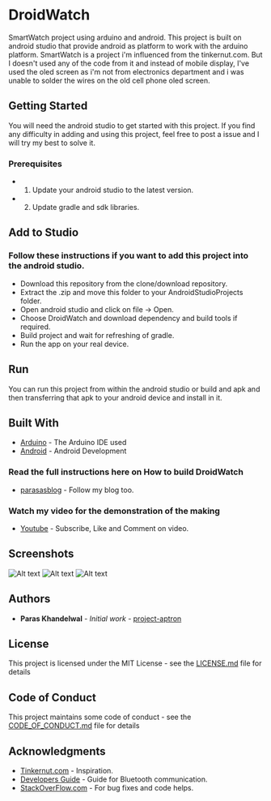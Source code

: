 # DroidWatch
SmartWatch project using arduino and android. This project is built on android studio that provide android as platform to work
with the arduino platform. SmartWatch is a project i'm influenced from the tinkernut.com. But I doesn't used any of the code from it and instead of mobile display, I've used the oled screen as i'm not from electronics department and i was unable to solder the wires on the old cell phone oled screen.

## Getting Started
You will need the android studio to get started with this project. If you find any difficulty in adding and using this project,
feel free to post a issue and I will try my best to solve it.

### Prerequisites

* 1. Update your android studio to the latest version.
* 2. Update gradle and sdk libraries.

## Add to Studio

### Follow these instructions if you want to add this project into the android studio.

*  Download this repository from the clone/download repository.
*  Extract the .zip and move this folder to your AndroidStudioProjects folder.
*  Open android studio and click on file -> Open.
*  Choose DroidWatch and download dependency and build tools if required.
*  Build project and wait for refreshing of gradle.
*  Run the app on your real device.

## Run

You can run this project from within the android studio or build and apk and then transferring that apk to your android device and install in it.

## Built With

* [Arduino](https://www.arduino.cc/) - The Arduino IDE used
* [Android](developer.android.com) - Android Development

### Read the full instructions here on How to build DroidWatch

* [parasasblog](https://parasasblog.wordpress.com/2017/08/26/how-to-make-smart-watch-using-arduino-and-android-phone/) - Follow my blog too.

### Watch my video for the demonstration of the making

* [Youtube](https://www.youtube.com/watch?v=1CehEKMKx24&t=10s) - Subscribe, Like and Comment on video.

## Screenshots
![Alt text](docs/screenshots/droidwatchnavigationdrawer.png?raw=true "Navigation Drawer")
![Alt text](docs/screenshots/droidwatchdevicelist.png?raw=true "Device List")
![Alt text](docs/screenshots/droidwatchconnectedscreen.png?raw=true "Connected Screen")


## Authors

* **Paras Khandelwal** - *Initial work* - [project-aptron](https://github.com/parasthekoder/project_aptron)

## License

This project is licensed under the MIT License - see the [LICENSE.md](LICENSE.md) file for details

## Code of Conduct

This project maintains some code of conduct - see the [CODE_OF_CONDUCT.md](CODE_OF_CONDUCT.md) file for details

## Acknowledgments

* [Tinkernut.com](http://www.tinkernut.com/portfolio/make-smartwatch-old-cell-phone-part-1/) - Inspiration.
* [Developers Guide](https://developer.android.com/guide/topics/connectivity/bluetooth.html) - Guide for Bluetooth communication.
* [StackOverFlow.com](https://stackoverflow.com/) - For bug fixes and code helps.



